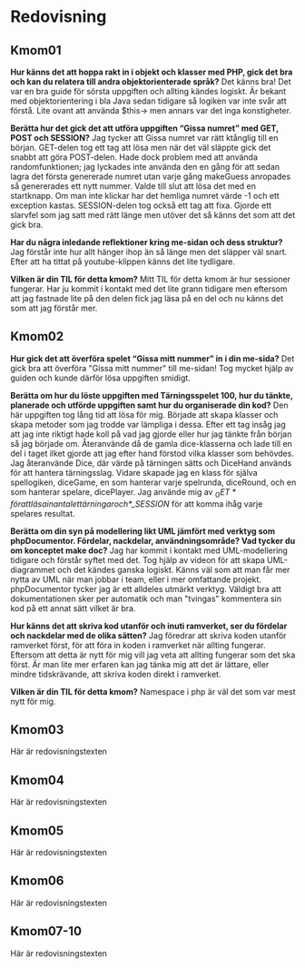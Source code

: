 ---
...
Redovisning
=========================



Kmom01
-------------------------

**Hur känns det att hoppa rakt in i objekt och klasser med PHP, gick det bra och kan du relatera till andra objektorienterade språk?**
Det känns bra! Det var en bra guide för sörsta uppgiften och allting kändes logiskt. Är bekant med objektorientering i bla Java sedan tidigare så logiken var inte svår att förstå. Lite ovant att använda $this-> men annars var det inga konstigheter.

**Berätta hur det gick det att utföra uppgiften “Gissa numret” med GET, POST och SESSION?**
Jag tycker att Gissa numret var rätt ktånglig till en början. GET-delen tog ett tag att lösa men när det väl släppte gick det snabbt att göra POST-delen. Hade dock problem med att använda randomfunktionen; jag lyckades inte använda den en gång för att sedan lagra det första genererade numret utan varje gång makeGuess anropades så genererades ett nytt nummer. Valde till slut att lösa det med en startknapp. Om man inte klickar har det hemliga numret värde -1 och ett exception kastas. SESSION-delen tog också ett tag att fixa. Gjorde ett slarvfel som jag satt med rätt länge men utöver det så känns det som att det gick bra.

**Har du några inledande reflektioner kring me-sidan och dess struktur?**
Jag förstår inte hur allt hänger ihop än så länge men det släpper väl snart. Efter att ha tittat på youtube-klippen känns det lite tydligare.

**Vilken är din TIL för detta kmom?**
Mitt TIL för detta kmom är hur sessioner fungerar. Har ju kommit i kontakt med det lite grann tidigare men eftersom att jag fastnade lite på den delen fick jag läsa på en del och nu känns det som att jag förstår mer.


Kmom02
-------------------------

**Hur gick det att överföra spelet “Gissa mitt nummer” in i din me-sida?**
Det gick bra att överföra "Gissa mitt nummer" till me-sidan! Tog mycket hjälp av guiden och kunde därför lösa uppgiften smidigt. 

**Berätta om hur du löste uppgiften med Tärningsspelet 100, hur du tänkte, planerade och utförde uppgiften samt hur du organiserade din kod?**
Den här uppgiften tog lång tid att lösa för mig. Började att skapa klasser och skapa metoder som jag trodde var lämpliga i dessa. Efter ett tag insåg jag att jag inte riktigt hade koll på vad jag gjorde eller hur jag tänkte från början så jag började om. Återanvände då de gamla dice-klasserna och lade till en del i taget ilket gjorde att jag efter hand förstod vilka klasser som behövdes. Jag återanvände Dice, där värde på tärningen sätts och DiceHand används för att hantera tärningsslag. Vidare skapade jag en klass för själva spellogiken, diceGame, en som hanterar varje spelrunda, diceRound, och en som hanterar spelare, dicePlayer. Jag använde mig av *$_GET* för att läsa in antalet tärningar och *$_SESSION* för att komma ihåg varje spelares resultat.   

**Berätta om din syn på modellering likt UML jämfört med verktyg som phpDocumentor. Fördelar, nackdelar, användningsområde? Vad tycker du om konceptet make doc?**
Jag har kommit i kontakt med UML-modellering tidigare och förstår syftet med det. Tog hjälp av videon för att skapa UML-diagrammet och det kändes ganska logiskt. Känns väl som att man får mer nytta av UML när man jobbar i team, eller i mer omfattande projekt. phpDocumentor tycker jag är ett alldeles utmärkt verktyg. Väldigt bra att dokumentationen sker per automatik och man "tvingas" kommentera sin kod på ett annat sätt vilket är bra. 

**Hur känns det att skriva kod utanför och inuti ramverket, ser du fördelar och nackdelar med de olika sätten?**
Jag föredrar att skriva koden utanför ramverket först, för att föra in koden i ramverket när allting fungerar. Eftersom att detta är nytt för mig vill jag veta att allting fungerar som det ska först. Är man lite mer erfaren kan jag tänka mig att det är lättare, eller mindre tidskrävande, att skriva koden direkt i ramverket.

**Vilken är din TIL för detta kmom?**
Namespace i php är väl det som var mest nytt för mig.


Kmom03
-------------------------

Här är redovisningstexten



Kmom04
-------------------------

Här är redovisningstexten



Kmom05
-------------------------

Här är redovisningstexten



Kmom06
-------------------------

Här är redovisningstexten



Kmom07-10
-------------------------

Här är redovisningstexten
